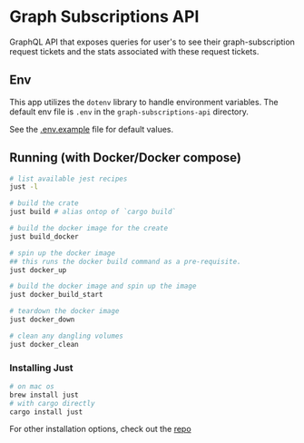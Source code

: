# Graph Subscriptions API

GraphQL API that exposes queries for user's to see their graph-subscription request tickets and the stats associated with these request tickets.

## Env

This app utilizes the `dotenv` library to handle environment variables. The default env file is `.env` in the `graph-subscriptions-api` directory.

See the [.env.example](./.env.example) file for default values.

## Running (with Docker/Docker compose)

```bash
# list available jest recipes
just -l

# build the crate
just build # alias ontop of `cargo build`

# build the docker image for the create
just build_docker

# spin up the docker image
## this runs the docker build command as a pre-requisite.
just docker_up

# build the docker image and spin up the image
just docker_build_start

# teardown the docker image
just docker_down

# clean any dangling volumes
just docker_clean
```

### Installing Just

```bash
# on mac os
brew install just
# with cargo directly
cargo install just
```

For other installation options, check out the [repo](https://github.com/casey/just#packages)
